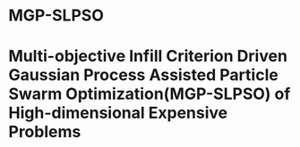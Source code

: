 # MGP-SLPSO
# Multi-objective Infill Criterion Driven Gaussian Process Assisted Particle Swarm Optimization(MGP-SLPSO) of High-dimensional Expensive Problems
